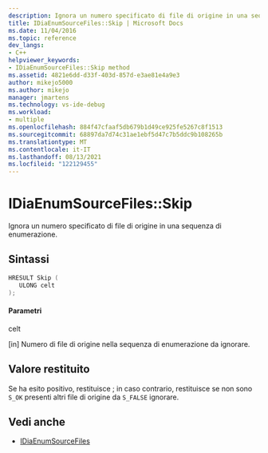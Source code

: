 ```yaml
---
description: Ignora un numero specificato di file di origine in una sequenza di enumerazione.
title: IDiaEnumSourceFiles::Skip | Microsoft Docs
ms.date: 11/04/2016
ms.topic: reference
dev_langs:
- C++
helpviewer_keywords:
- IDiaEnumSourceFiles::Skip method
ms.assetid: 4821e6dd-d33f-403d-857d-e3ae81e4a9e3
author: mikejo5000
ms.author: mikejo
manager: jmartens
ms.technology: vs-ide-debug
ms.workload:
- multiple
ms.openlocfilehash: 884f47cfaaf5db679b1d49ce925fe5267c8f1513
ms.sourcegitcommit: 68897da7d74c31ae1ebf5d47c7b5ddc9b108265b
ms.translationtype: MT
ms.contentlocale: it-IT
ms.lasthandoff: 08/13/2021
ms.locfileid: "122129455"
---
```

# <a name="idiaenumsourcefilesskip"></a>IDiaEnumSourceFiles::Skip
Ignora un numero specificato di file di origine in una sequenza di enumerazione.

## <a name="syntax"></a>Sintassi

```C++
HRESULT Skip ( 
   ULONG celt
);
```

#### <a name="parameters"></a>Parametri
 celt

[in] Numero di file di origine nella sequenza di enumerazione da ignorare.

## <a name="return-value"></a>Valore restituito
 Se ha esito positivo, restituisce ; in caso contrario, restituisce se non sono `S_OK` presenti altri file di origine da `S_FALSE` ignorare.

## <a name="see-also"></a>Vedi anche
- [IDiaEnumSourceFiles](../../debugger/debug-interface-access/idiaenumsourcefiles.md)
